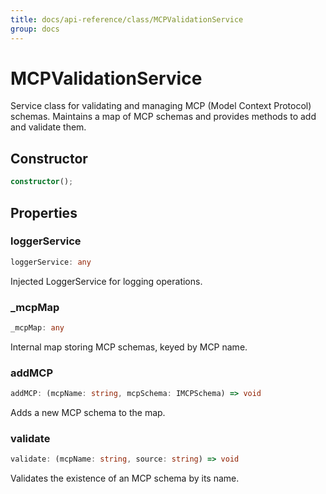 ```yaml
---
title: docs/api-reference/class/MCPValidationService
group: docs
---
```


# MCPValidationService

Service class for validating and managing MCP (Model Context Protocol) schemas.
Maintains a map of MCP schemas and provides methods to add and validate them.

## Constructor

```ts
constructor();
```

## Properties

### loggerService

```ts
loggerService: any
```

Injected LoggerService for logging operations.

### _mcpMap

```ts
_mcpMap: any
```

Internal map storing MCP schemas, keyed by MCP name.

### addMCP

```ts
addMCP: (mcpName: string, mcpSchema: IMCPSchema) => void
```

Adds a new MCP schema to the map.

### validate

```ts
validate: (mcpName: string, source: string) => void
```

Validates the existence of an MCP schema by its name.

